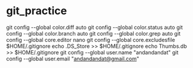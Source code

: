 # git_practice
git config --global color.diff   auto
git config --global color.status auto
git config --global color.branch auto
git config --global color.grep   auto
git config --global core.editor  nano
git config --global core.excludesfile $HOME/.gitignore
echo .DS_Store >> $HOME/.gitignore
echo Thumbs.db >> $HOME/.gitignore
git config --global user.name "andandandat"
git config --global user.email "andandandat@gmail.com"
